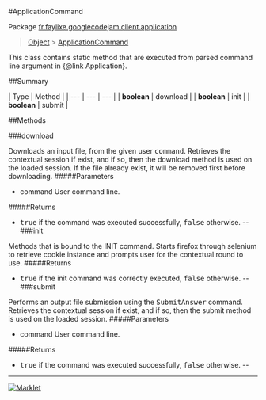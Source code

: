 #ApplicationCommand

Package [fr.faylixe.googlecodejam.client.application](README.md)<br>
> [Object](../../../../java/lang/Object.md) > [ApplicationCommand](ApplicationCommand.md)

<p>This class contains static method that are
 executed from parsed command line argument in
 {@link Application}.</p>

##Summary


| Type | Method |
| --- | --- | --- |
| **boolean** | download |
| **boolean** | init |
| **boolean** | submit |

##Methods

###download


Downloads an input file, from the given user <tt>command</tt>.
 Retrieves the contextual session if exist, and if so, then
 the download method is used on the loaded session. If the
 file already exist, it will be removed first before downloading.
#####Parameters


* command User command line.

#####Returns


* <tt>true</tt> if the command was executed successfully, <tt>false</tt> otherwise.
--
###init


Methods that is bound to the INIT command. Starts
 firefox through selenium to retrieve cookie instance
 and prompts user for the contextual round to use.
#####Returns


* <tt>true</tt> if the init command was correctly executed, <tt>false</tt> otherwise.
--
###submit


Performs an output file submission using the <tt>SubmitAnswer</tt>
 command. Retrieves the contextual session if exist, and if so, then
 the submit method is used on the loaded session.
#####Parameters


* command User command line.

#####Returns


* <tt>true</tt> if the command was executed successfully, <tt>false</tt> otherwise.
--
---
[![Marklet](https://img.shields.io/badge/Generated%20by-Marklet-green.svg)](https://github.com/Faylixe/marklet)